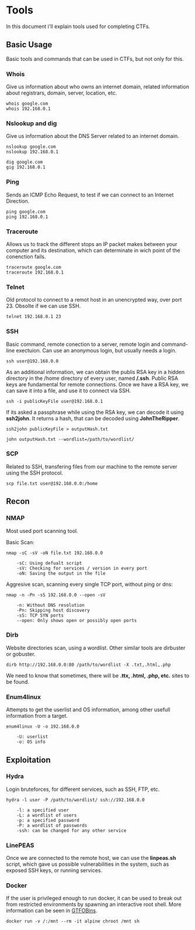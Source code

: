 # Tools
In this document i'll explain tools used for completing CTFs.

## Basic Usage
Basic tools and commands that can be used in CTFs, but not only for this.

### Whois
Give us information about who owns an internet domain, related information about registrars, domain, server, location, etc.

```shell
whois google.com
whois 192.168.0.1
```

### Nslookup and dig
Give us information about the DNS Server related to an internet domain.

```shell
nslookup google.com
nslookup 192.168.0.1

dig google.com
gig 192.168.0.1
```

### Ping
Sends an ICMP Echo Request, to test if we can connect to an Internet Direction.

```shell
ping google.com
ping 192.168.0.1
```

### Traceroute
Allows us to track the different stops an IP packet makes between your computer and its destination, which can determinate in wich point of the conenction fails.

```shell
traceroute google.com
traceroute 192.168.0.1
```

### Telnet
Old protocol to connect to a remot host in an unencrypted way, over port 23. Obsolte if we can use SSH.

```shell
telnet 192.168.0.1 23
```

### SSH
Basic command, remote conection to a server, remote login and command-line exectuion. Can use an anonymous login, but usually needs a login.

```shell
ssh user@192.168.0.0
```

As an additional information, we can obtain the publis RSA key in a hidden directory in the /home directory of every user, named **/.ssh**.
Public RSA keys are fundamental for remote connections. Once we have a RSA key, we can save it into a file, and use it to connect via SSH.

```shell
ssh -i publicKeyFile user@192.168.0.1
```

If its asked a passphrase while using the RSA key, we can decode it using **ssh2john**. It returns a hash, that can be decoded using **JohnTheRipper**.
```shell
ssh2john publicKeyFile > outputHash.txt

john outputHash.txt --wordlist=/path/to/wordlist/
```

### SCP
Related to SSH, transfering files from our machine to the remote server using the SSH protocol.

```shell
scp file.txt user@192.168.0.0:/home
```

## Recon

### NMAP
Most used port scanning tool. 

Basic Scan:
```shell
nmap -sC -sV -oN file.txt 192.168.0.0

    -sC: Using defualt script
    -sV: Checking for services / version in every port
    -oN: Saving the output in the file
```

Aggresive scan, scanning every single TCP port, without ping or dns:
```shell
nmap -n -Pn -sS 192.168.0.0 --open -sV

    -n: Without DNS resolution
    -Pn: Skipping host discovery
    -sS: TCP SYN ports
    --open: Only shows open or possibly open ports
```

### Dirb
Website directories scan, using a wordlist. Other similar tools are dirbuster or gobuster.
```shell
dirb http://192.168.0.0:80 /path/to/wordlist -X .txt,.html,.php
```
We need to know that sometimes, there will be **.ttx, .html, .php, etc.** sites to be found.

### Enum4linux
Attempts to get the userlist and OS information, among other usefull information from a target.
```shell
enum4linux -U -o 192.168.0.0

    -U: userlist
    -o: OS info
```

## Exploitation

### Hydra
Login bruteforces, for different services, such as SSH, FTP, etc.
```shell
hydra -l user -P /path/to/wordlist/ ssh://192.168.0.0

    -l: a specified user
    -L: a wordlist of users
    -p: a specified password
    -P: a wordlist of passwords
    -ssh: can be changed for any other service
```

### LinePEAS
Once we are connected to the remote host, we can use the **linpeas.sh** script, which gave us possible vulnerabilities in the system, such as exposed SSH keys, or running services.

### Docker
If the user is privileged enough to run docker, it can be used to break out from restricted environments by spawning an interactive root shell.
More information can be seen in [GTFOBins](https://gtfobins.github.io/gtfobins/docker/).

```shell
docker run -v /:/mnt --rm -it alpine chroot /mnt sh
```
